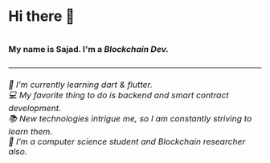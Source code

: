 ### <h1>Hi there 👋<h1><h3>My name is Sajad. I'm a <i>Blockchain Dev<i>.<h3><hr>


<h6>
🌱 I’m currently learning dart & flutter.<br>
💻 My favorite thing to do is backend and smart contract development.<br>
📚 New technologies intrigue me, so I am constantly striving to learn them.<br>
🔴 I’m a computer science student and Blockchain researcher also.<h5>
<h6>
